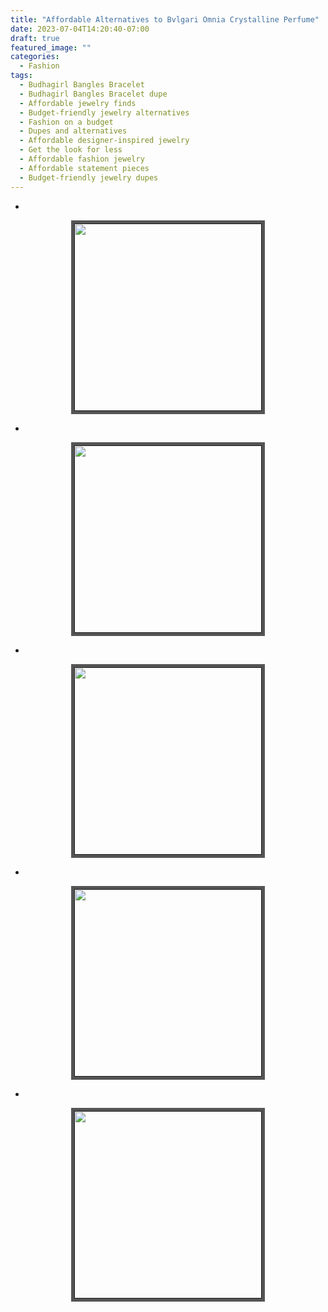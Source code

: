 ```yaml
---
title: "Affordable Alternatives to Bvlgari Omnia Crystalline Perfume"
date: 2023-07-04T14:20:40-07:00
draft: true
featured_image: ""
categories:
  - Fashion
tags:
  - Budhagirl Bangles Bracelet
  - Budhagirl Bangles Bracelet dupe
  - Affordable jewelry finds
  - Budget-friendly jewelry alternatives
  - Fashion on a budget
  - Dupes and alternatives
  - Affordable designer-inspired jewelry
  - Get the look for less
  - Affordable fashion jewelry
  - Affordable statement pieces
  - Budget-friendly jewelry dupes
---
```


- []()
<p align="center">
<a href=""><img style="border: 5px solid #555" src="" width="300" alt="" /></a>
</p>

- []()
<p align="center">
<a href=""><img style="border: 5px solid #555" src="" width="300" alt="" /></a>
</p>


- []()
<p align="center">
<a href=""><img style="border: 5px solid #555" src="" width="300" alt="" /></a>
</p>


- []()
<p align="center">
<a href=""><img style="border: 5px solid #555" src="" width="300" alt="" /></a>
</p>


- []()
<p align="center">
<a href=""><img style="border: 5px solid #555" src="" width="300" alt="" /></a>
</p>